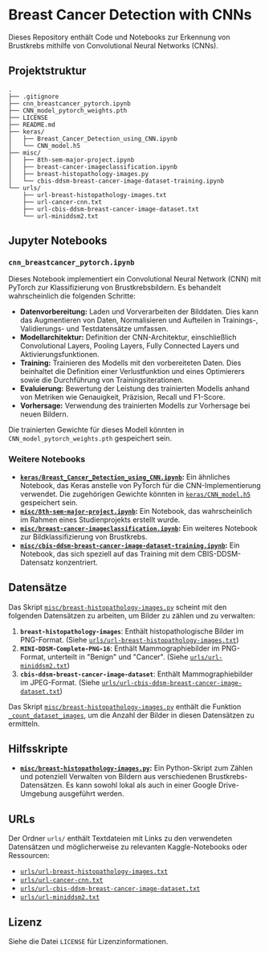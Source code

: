 # Breast Cancer Detection with CNNs

Dieses Repository enthält Code und Notebooks zur Erkennung von Brustkrebs mithilfe von Convolutional Neural Networks (CNNs).

## Projektstruktur

```
.
├── .gitignore
├── cnn_breastcancer_pytorch.ipynb
├── CNN_model_pytorch_weights.pth
├── LICENSE
├── README.md
├── keras/
│   ├── Breast_Cancer_Detection_using_CNN.ipynb
│   └── CNN_model.h5
├── misc/
│   ├── 8th-sem-major-project.ipynb
│   ├── breast-cancer-imageclassification.ipynb
│   ├── breast-histopathology-images.py
│   └── cbis-ddsm-breast-cancer-image-dataset-training.ipynb
└── urls/
    ├── url-breast-histopathology-images.txt
    ├── url-cancer-cnn.txt
    ├── url-cbis-ddsm-breast-cancer-image-dataset.txt
    └── url-miniddsm2.txt
```

## Jupyter Notebooks

### `cnn_breastcancer_pytorch.ipynb`

Dieses Notebook implementiert ein Convolutional Neural Network (CNN) mit PyTorch zur Klassifizierung von Brustkrebsbildern. Es behandelt wahrscheinlich die folgenden Schritte:

*   **Datenvorbereitung:** Laden und Vorverarbeiten der Bilddaten. Dies kann das Augmentieren von Daten, Normalisieren und Aufteilen in Trainings-, Validierungs- und Testdatensätze umfassen.
*   **Modellarchitektur:** Definition der CNN-Architektur, einschließlich Convolutional Layers, Pooling Layers, Fully Connected Layers und Aktivierungsfunktionen.
*   **Training:** Trainieren des Modells mit den vorbereiteten Daten. Dies beinhaltet die Definition einer Verlustfunktion und eines Optimierers sowie die Durchführung von Trainingsiterationen.
*   **Evaluierung:** Bewertung der Leistung des trainierten Modells anhand von Metriken wie Genauigkeit, Präzision, Recall und F1-Score.
*   **Vorhersage:** Verwendung des trainierten Modells zur Vorhersage bei neuen Bildern.

Die trainierten Gewichte für dieses Modell könnten in `CNN_model_pytorch_weights.pth` gespeichert sein.

### Weitere Notebooks

*   **[`keras/Breast_Cancer_Detection_using_CNN.ipynb`](keras/Breast_Cancer_Detection_using_CNN.ipynb):** Ein ähnliches Notebook, das Keras anstelle von PyTorch für die CNN-Implementierung verwendet. Die zugehörigen Gewichte könnten in [`keras/CNN_model.h5`](keras/CNN_model.h5) gespeichert sein.
*   **[`misc/8th-sem-major-project.ipynb`](misc/8th-sem-major-project.ipynb):** Ein Notebook, das wahrscheinlich im Rahmen eines Studienprojekts erstellt wurde.
*   **[`misc/breast-cancer-imageclassification.ipynb`](misc/breast-cancer-imageclassification.ipynb):** Ein weiteres Notebook zur Bildklassifizierung von Brustkrebs.
*   **[`misc/cbis-ddsm-breast-cancer-image-dataset-training.ipynb`](misc/cbis-ddsm-breast-cancer-image-dataset-training.ipynb):** Ein Notebook, das sich speziell auf das Training mit dem CBIS-DDSM-Datensatz konzentriert.

## Datensätze

Das Skript [`misc/breast-histopathology-images.py`](misc/breast-histopathology-images.py) scheint mit den folgenden Datensätzen zu arbeiten, um Bilder zu zählen und zu verwalten:

1.  **`breast-histopathology-images`**: Enthält histopathologische Bilder im PNG-Format. (Siehe [`urls/url-breast-histopathology-images.txt`](urls/url-breast-histopathology-images.txt))
2.  **`MINI-DDSM-Complete-PNG-16`**: Enthält Mammographiebilder im PNG-Format, unterteilt in "Benign" und "Cancer". (Siehe [`urls/url-miniddsm2.txt`](urls/url-miniddsm2.txt))
3.  **`cbis-ddsm-breast-cancer-image-dataset`**: Enthält Mammographiebilder im JPEG-Format. (Siehe [`urls/url-cbis-ddsm-breast-cancer-image-dataset.txt`](urls/url-cbis-ddsm-breast-cancer-image-dataset.txt))

Das Skript [`misc/breast-histopathology-images.py`](misc/breast-histopathology-images.py) enthält die Funktion [`_count_dataset_images`](misc/breast-histopathology-images.py), um die Anzahl der Bilder in diesen Datensätzen zu ermitteln.

## Hilfsskripte

*   **[`misc/breast-histopathology-images.py`](misc/breast-histopathology-images.py):** Ein Python-Skript zum Zählen und potenziell Verwalten von Bildern aus verschiedenen Brustkrebs-Datensätzen. Es kann sowohl lokal als auch in einer Google Drive-Umgebung ausgeführt werden.

## URLs

Der Ordner `urls/` enthält Textdateien mit Links zu den verwendeten Datensätzen und möglicherweise zu relevanten Kaggle-Notebooks oder Ressourcen:

*   [`urls/url-breast-histopathology-images.txt`](urls/url-breast-histopathology-images.txt)
*   [`urls/url-cancer-cnn.txt`](urls/url-cancer-cnn.txt)
*   [`urls/url-cbis-ddsm-breast-cancer-image-dataset.txt`](urls/url-cbis-ddsm-breast-cancer-image-dataset.txt)
*   [`urls/url-miniddsm2.txt`](urls/url-miniddsm2.txt)

## Lizenz

Siehe die Datei `LICENSE` für Lizenzinformationen.